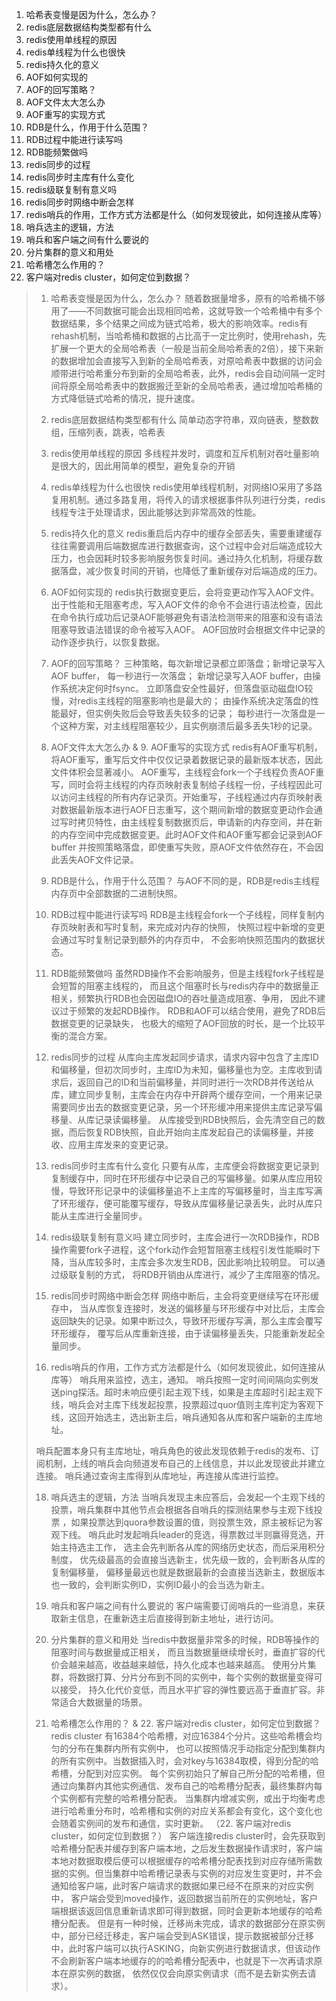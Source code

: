 1. 哈希表变慢是因为什么，怎么办？
2. redis底层数据结构类型都有什么
3. redis使用单线程的原因
4. redis单线程为什么也很快
5. redis持久化的意义
6. AOF如何实现的
7. AOF的回写策略？
8. AOF文件太大怎么办
9. AOF重写的实现方式
10. RDB是什么，作用于什么范围？
11. RDB过程中能进行读写吗
12. RDB能频繁做吗
13. redis同步的过程
14. redis同步时主库有什么变化
15. redis级联复制有意义吗
16. redis同步时网络中断会怎样
17. redis哨兵的作用，工作方式方法都是什么（如何发现彼此，如何连接从库等）
18. 哨兵选主的逻辑，方法
19. 哨兵和客户端之间有什么要说的
20. 分片集群的意义和用处
21. 哈希槽怎么作用的？
22. 客户端对redis cluster，如何定位到数据？









> 1. 哈希表变慢是因为什么，怎么办？
> 随着数据量增多，原有的哈希桶不够用了——不同数据可能会出现相同哈希，这就导致一个哈希桶中有多个数据结果，多个结果之间成为链式哈希，极大的影响效率。redis有rehash机制，当哈希桶和数据的占比高于一定比例时，使用rehash，先扩展一个更大的全局哈希表（一般是当前全局哈希表的2倍），接下来新的数据增加会直接写入到新的全局哈希表，对原哈希表中数据的访问会顺带进行哈希重分布到新的全局哈希表，此外，redis会自动间隔一定时间将原全局哈希表中的数据搬迁至新的全局哈希表，通过增加哈希桶的方式降低链式哈希的情况，提升速度。
>
> 2. redis底层数据结构类型都有什么
> 简单动态字符串，双向链表，整数数组，压缩列表，跳表，哈希表
>
> 3. redis使用单线程的原因
> 多线程并发时，调度和互斥机制对吞吐量影响是很大的，因此用简单的模型，避免复杂的开销
>
> 4. redis单线程为什么也很快
> redis使用单线程机制，对网络IO采用了多路复用机制。通过多路复用，将传入的请求根据事件队列进行分类，redis线程专注于处理请求，因此能够达到非常高效的性能。
>
> 5. redis持久化的意义
> redis重启后内存中的缓存全部丢失，需要重建缓存往往需要调用后端数据库进行数据查询，这个过程中会对后端造成较大压力，也会因耗时较多影响服务恢复时间。通过持久化机制，将缓存数据落盘，减少恢复时间的开销，也降低了重新缓存对后端造成的压力。
>
> 
>
> 6. AOF如何实现的
> redis执行数据变更后，会将变更动作写入AOF文件。出于性能和无阻塞考虑，写入AOF文件的命令不会进行语法检查，因此在命令执行成功后记录AOF能够避免有语法检测带来的阻塞和没有语法阻塞导致语法错误的命令被写入AOF。
> AOF回放时会根据文件中记录的动作逐步执行，以恢复数据。
>
> 7. AOF的回写策略？
> 三种策略，每次新增记录都立即落盘；新增记录写入AOF buffer， 每一秒进行一次落盘； 新增记录写入AOF buffer，由操作系统决定何时fsync。
> 立即落盘安全性最好，但落盘驱动磁盘IO较慢，对redis主线程的阻塞影响也是最大的；
> 由操作系统决定落盘的性能最好，但实例失败后会导致丢失较多的记录；
> 每秒进行一次落盘是一个这种方案，对主线程阻塞较少，且实例崩溃后最多丢失1秒的记录。
>
> 8. AOF文件太大怎么办 & 9. AOF重写的实现方式
> redis有AOF重写机制，将AOF重写，重写后文件中仅仅记录着数据记录的最新版本状态，因此文件体积会显著减小。
> AOF重写，主线程会fork一个子线程负责AOF重写，同时会将主线程的内存页映射表复制给子线程一份，子线程因此可以访问主线程的所有内存记录页。开始重写，子线程通过内存页映射表对数据最新版本进行AOF日志重写，这个期间新增的数据变更动作会通过写时拷贝特性，由主线程复制数据页后，申请新的内存空间，并在新的内存空间中完成数据变更。此时AOF文件和AOF重写都会记录到AOF buffer 并按照策略落盘，即使重写失败，原AOF文件依然存在，不会因此丢失AOF文件记录。
>
>
> 10. RDB是什么，作用于什么范围？
> 与AOF不同的是，RDB是redis主线程内存页中全部数据的二进制快照。
>
> 
>
> 11. RDB过程中能进行读写吗
> RDB是主线程会fork一个子线程，同样复制内存页映射表和写时复制，来完成对内存的快照， 快照过程中新增的变更会通过写时复制记录到额外的内存页中， 不会影响快照范围内的数据状态。
>
>
> 12. RDB能频繁做吗
> 虽然RDB操作不会影响服务，但是主线程fork子线程是会短暂的阻塞主线程的， 而且这个阻塞时长与redis内存中的数据量正相关，频繁执行RDB也会因磁盘IO的吞吐量造成阻塞、争用， 因此不建议过于频繁的发起RDB操作。 
> RDB和AOF可以结合使用，避免了RDB后数据变更的记录缺失， 也极大的缩短了AOF回放的时长，是一个比较平衡的混合方案。
>
>
> 13. redis同步的过程
> 从库向主库发起同步请求，请求内容中包含了主库ID和偏移量，但初次同步时，主库ID为未知，偏移量也为空。主库收到请求后，返回自己的ID和当前偏移量，并同时进行一次RDB并传送给从库，建立同步复制，主库会在内存中开辟两个缓存空间，一个用来记录需要同步出去的数据变更记录，另一个环形缓冲用来提供主库记录写偏移量、从库记录读偏移量。
> 从库接受到RDB快照后，会先清空自己的数据，而后恢复RDB快照，自此开始向主库发起自己的读偏移量，并接收、应用主库发来的变更记录。
>
>
> 14. redis同步时主库有什么变化
> 只要有从库，主库便会将数据变更记录到复制缓存中，同时在环形缓存中记录自己的写偏移量。如果从库应用较慢，导致环形记录中的读偏移量追不上主库的写偏移量时，当主库写满了环形缓存，便可能覆写缓存，导致从库偏移量记录丢失，此时从库只能从主库进行全量同步。
>
>
> 15. redis级联复制有意义吗
> 建立同步时，主库会进行一次RDB操作，RDB操作需要fork子进程，这个fork动作会短暂阻塞主线程引发性能瞬时下降，当从库较多时，主库会多次发生RDB，因此影响比较明显。 可以通过级联复制的方式， 将RDB开销由从库进行，减少了主库阻塞的情况。
>
> 16. redis同步时网络中断会怎样
> 网络中断后，主会将变更继续写在环形缓存中， 当从库恢复连接时，发送的偏移量与环形缓存中对比后，主库会返回缺失的记录。如果中断过久，导致环形缓存写满，那么主库会覆写环形缓存， 覆写后从库重新连接，由于读偏移量丢失，只能重新发起全量同步。
>
> 
>
>
> 17. redis哨兵的作用，工作方式方法都是什么（如何发现彼此，如何连接从库等）
> 哨兵用来监控，选主，通知。
> 哨兵按照一定时间间隔向实例发送ping探活。超时未响应便引起主观下线，如果是主库超时引起主观下线，哨兵会对主库下线发起投票，投票超过quor值则主库判定为客观下线，这回开始选主，选出新主后，哨兵通知各从库和客户端新的主库地址。
>
> 哨兵配置本身只有主库地址，哨兵角色的彼此发现依赖于redis的发布、订阅机制，上线的哨兵会向频道发布自己的上线信息，并以此发现彼此并建立连接。
> 哨兵通过查询主库得到从库地址，再连接从库进行监控。
>
>
> 18. 哨兵选主的逻辑，方法
> 当哨兵发现主未应答后，会发起一个主观下线的投票，哨兵集群中其他节点会根据各自哨兵的探测结果参与主观下线投票 ，如果投票达到quora参数设置的值，则投票生效，原主被标记为客观下线。
> 哨兵此时发起哨兵leader的竞选，得票数过半则赢得竞选，开始主持选主工作，
> 选主会先判断各从库的网络历史状态，而后采用积分制度， 优先级最高的会直接当选新主，优先级一致的，会判断各从库的复制偏移量， 偏移量最远也就是数据最新的会直接当选新主，数据版本也一致的，会判断实例ID，实例ID最小的会当选为新主。
>
>
> 19. 哨兵和客户端之间有什么要说的
> 客户端需要订阅哨兵的一些消息，来获取新主信息，在重新选主后直接得到新主地址，进行访问。
>
>
> 20. 分片集群的意义和用处
> 当redis中数据量非常多的时候，RDB等操作的阻塞时间与数据量成正相关， 而且当数据量继续增长时，垂直扩容的代价会越来越高，收益越来越低，持久化成本也越来越高。
> 使用分片集群，将数据打算、分片分布到不同的实例中，每个实例的数据量变得可以接受， 持久化代价变低，而且水平扩容的弹性要远高于垂直扩容。非常适合大数据量的场景。
>
>
> 21. 哈希槽怎么作用的？ & 22. 客户端对redis cluster，如何定位到数据？
> redis cluster 有16384个哈希槽，对应16384个分片。这些哈希槽会均匀的分布在集群内所有实例中， 也可以按照情况手动指定分配到集群内的所有实例中。当数据插入时，会对key与16384取模，得到分配的哈希槽，分配到对应实例。
> 每个实例初始只了解自己所分配的哈希槽，但通过向集群内其他实例通信、发布自己的哈希槽分配表，最终集群内每个实例都有完整的哈希槽分配表。
> 当集群内增减实例，或出于均衡考虑进行哈希重分布时，哈希槽和实例的对应关系都会有变化，这个变化也会随着实例间的发布和通信，实时更新。
> （22. 客户端对redis cluster，如何定位到数据？）
> 客户端连接redis cluster时，会先获取到哈希槽分配表并缓存到客户端本地，之后发生数据操作请求时，客户端本地对数据取模后便可以根据缓存的哈希槽分配表找到对应存储所需数据的实例。但当集群中哈希槽记录表与实例的对应发生变更时，并不会通知给客户端，此时客户端请求的数据如果已经不在原来的对应实例中， 客户端会受到moved操作，返回数据当前所在的实例地址，客户端根据该返回信息重新请求即可得到数据，同时会更新本地缓存的哈希槽分配表。
> 但是有一种时候，迁移尚未完成，请求的数据部分在原实例中，部分已经迁移走，客户端会受到ASK错误，提示数据被部分迁移中，此时客户端可以执行ASKING，向新实例进行数据请求，但该动作不会刷新客户端本地缓存的的哈希槽分配表中，也就是下一次再请求原本在原实例的数据， 依然仅仅会向原实例请求（而不是去新实例去请求）。